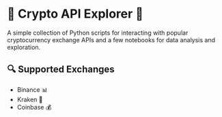 # 🚀 Crypto API Explorer 🚀

A simple collection of Python scripts for interacting with popular cryptocurrency exchange APIs and a few notebooks for data analysis and exploration.

## 🔍 Supported Exchanges

- Binance 📊
- Kraken 🐙
- Coinbase 💰
